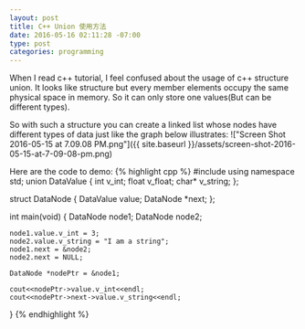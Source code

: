 ```yaml
---
layout: post
title: C++ Union 使用方法
date: 2016-05-16 02:11:28 -07:00
type: post
categories: programming
---
```

When I read c++ tutorial, I feel confused about the usage of c++ structure union. It looks like structure but every member elements occupy the same physical space in memory. So it can only store one values(But can be different types).

So with such a structure you can create a linked list whose nodes have different types of data just like the graph below illustrates:
!["Screen Shot 2016-05-15 at 7.09.08 PM.png"]({{ site.baseurl }}/assets/screen-shot-2016-05-15-at-7-09-08-pm.png)

Here are the code to demo:
{% highlight cpp %}
#include <iostream>
using namespace std;
union DataValue
{
	int v_int;
	float v_float;
	char* v_string;
};

struct DataNode
{
	DataValue value;
	DataNode *next;
};

int main(void)
{
	DataNode node1;
	DataNode node2;

	node1.value.v_int = 3;
	node2.value.v_string = "I am a string";
	node1.next = &node2;
	node2.next = NULL;

	DataNode *nodePtr = &node1;

	cout<<nodePtr->value.v_int<<endl;
	cout<<nodePtr->next->value.v_string<<endl;
}
{% endhighlight %}
